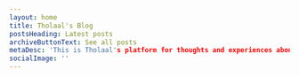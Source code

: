 ```yaml
---
layout: home
title: Tholaal's Blog
postsHeading: Latest posts
archiveButtonText: See all posts
metaDesc: 'This is Tholaal's platform for thoughts and experiences about designing and programming embedded systems .'
socialImage: ''
---
```

